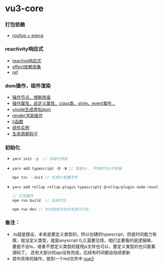 # vu3-core

### 打包依赖

- [roollup + execa](https://github.com/JuaryLiu/vue3-core/blob/master/rollup.config.js)

### reactivity响应式

- [reactive响应式](https://github.com/JuaryLiu/vue3-core/blob/master/packages/reactivity/src/reactivety.ts)
- [effect依赖收集](https://github.com/JuaryLiu/vue3-core/blob/master/packages/reactivity/src/effect.ts)
- [ref](https://github.com/JuaryLiu/vue3-core/blob/master/packages/reactivity/src/ref.ts)

### dom操作，组件渲染

- [操作节点，增删改查](https://github.com/JuaryLiu/vue3-core/blob/master/packages/runtime-dom/src/nodeOps.ts)
- [操作属性，自定义属性，class类，style，event事件...](https://github.com/JuaryLiu/vue3-core/blob/master/packages/runtime-dom/src/patchProp.ts)
- [vnode生成虚拟dom](https://github.com/JuaryLiu/vue3-core/blob/master/packages/runtime-core/src/vnode.ts)
- [render渲染操作]()
- [h函数](https://github.com/JuaryLiu/vue3-core/blob/master/packages/runtime-core/src/h.ts)
- [组件实例](https://github.com/JuaryLiu/vue3-core/blob/master/packages/runtime-core/src/component.ts)
- [生命周期钩子](https://github.com/JuaryLiu/vue3-core/blob/master/packages/runtime-core/src/apiCreateApp.ts)

### 初始化

- ```js
  yarn init -y  // 初始化项目
  ```

- ```js
  yarn add typescript -D -W // 安装ts ，不用的可以不安装
  
  npx tsc --init // 生成ts配置文件
  ```

- ```js
  yarn add rollup rollup-plugin-typescript2 @rollup/plugin-node-resolve @rollup/plugin-json execa -D -W //安装rollup打包相关依赖
  ```

  ```js
  // 打包操作
  npm run build  // 全局打包
  
  npm run dev // 针对指定的文件夹进行打包
  ```

  

### 备注：

- .ts就是摆设，本来是要定义类型的，所以创建的typescript，但是时间能力有限，就没定义类型，就是anyscript  0_0,莫要见怪，咱们主要看的是逻辑嘛，要是不会ts，或者不想定义类型的就用js文件也可以，要定义类型的也只能看源码了。 还有大部分的api没有完成，后续有时间都会陆续更新
- 其中具体的操作，放到一个md文件中 [vue3](https://github.com/JuaryLiu/vue3-core/blob/master/vue3-core.md)

